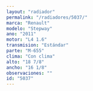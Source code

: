 ```yaml
---
layout: "radiador"
permalink: "/radiadores/5037/"
marca: "Renault"
modelo: "Stepway"
ano: "2011"
motor: "L4 1.6"
transmision: "Estándar"
parte: "M-655"
clima: "Con clima"
alto: "18 7/8"
ancho: "16 1/8"
observaciones: ""
id: "5037"
---
```


